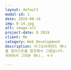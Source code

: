 ```yaml
---
layout: default
modal-id: 1
date: 2019-08-14
img: 8-14.jpg
alt: image-alt
project-date: 8 2019
client: Me
category: Web Development
description: 리그오브레전드 애니
롤 일러스트를 참조해서 그렸습니다.
귀여워서 그려본 애니.. ㅎㅎ

---
```

